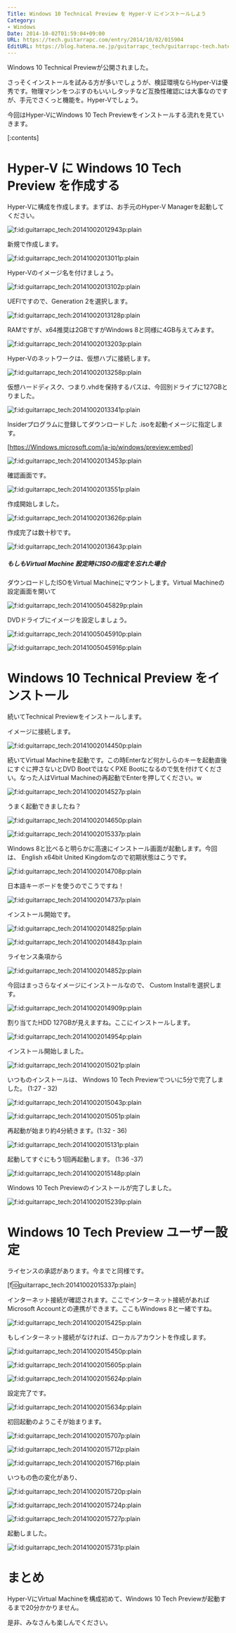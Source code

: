 ```yaml
---
Title: Windows 10 Technical Preview を Hyper-V にインストールしよう
Category:
- Windows
Date: 2014-10-02T01:59:04+09:00
URL: https://tech.guitarrapc.com/entry/2014/10/02/015904
EditURL: https://blog.hatena.ne.jp/guitarrapc_tech/guitarrapc-tech.hatenablog.com/atom/entry/8454420450066791950
---
```


Windows 10 Technical Previewが公開されました。

さっそくインストールを試みる方が多いでしょうが、検証環境ならHyper-Vは優秀です。物理マシンをつぶすのもいいしタッチなど互換性確認には大事なのですが、手元でさくっと機能を。Hyper-Vでしょう。

今回はHyper-VにWindows 10 Tech Previewをインストールする流れを見ていきます。

[:contents]

# Hyper-V に Windows 10 Tech Preview を作成する

Hyper-Vに構成を作成します。まずは、お手元のHyper-V Managerを起動してください。

<p><span itemscope itemtype="https://schema.org/Photograph"><img src="https://cdn-ak.f.st-hatena.com/images/fotolife/g/guitarrapc_tech/20141002/20141002012943.png" alt="f:id:guitarrapc_tech:20141002012943p:plain" title="f:id:guitarrapc_tech:20141002012943p:plain" class="hatena-fotolife" itemprop="image"></span></p>

新規で作成します。

<p><span itemscope itemtype="https://schema.org/Photograph"><img src="https://cdn-ak.f.st-hatena.com/images/fotolife/g/guitarrapc_tech/20141002/20141002013011.png" alt="f:id:guitarrapc_tech:20141002013011p:plain" title="f:id:guitarrapc_tech:20141002013011p:plain" class="hatena-fotolife" itemprop="image"></span></p>

Hyper-Vのイメージ名を付けましょう。

<p><span itemscope itemtype="https://schema.org/Photograph"><img src="https://cdn-ak.f.st-hatena.com/images/fotolife/g/guitarrapc_tech/20141002/20141002013102.png" alt="f:id:guitarrapc_tech:20141002013102p:plain" title="f:id:guitarrapc_tech:20141002013102p:plain" class="hatena-fotolife" itemprop="image"></span></p>

UEFIですので、Generation 2を選択します。

<p><span itemscope itemtype="https://schema.org/Photograph"><img src="https://cdn-ak.f.st-hatena.com/images/fotolife/g/guitarrapc_tech/20141002/20141002013128.png" alt="f:id:guitarrapc_tech:20141002013128p:plain" title="f:id:guitarrapc_tech:20141002013128p:plain" class="hatena-fotolife" itemprop="image"></span></p>

RAMですが、x64推奨は2GBですがWindows 8と同様に4GB与えてみます。

<p><span itemscope itemtype="https://schema.org/Photograph"><img src="https://cdn-ak.f.st-hatena.com/images/fotolife/g/guitarrapc_tech/20141002/20141002013203.png" alt="f:id:guitarrapc_tech:20141002013203p:plain" title="f:id:guitarrapc_tech:20141002013203p:plain" class="hatena-fotolife" itemprop="image"></span></p>

Hyper-Vのネットワークは、仮想ハブに接続します。

<p><span itemscope itemtype="https://schema.org/Photograph"><img src="https://cdn-ak.f.st-hatena.com/images/fotolife/g/guitarrapc_tech/20141002/20141002013258.png" alt="f:id:guitarrapc_tech:20141002013258p:plain" title="f:id:guitarrapc_tech:20141002013258p:plain" class="hatena-fotolife" itemprop="image"></span></p>

仮想ハードディスク、つまり.vhdを保持するパスは、今回別ドライブに127GBとりました。

<p><span itemscope itemtype="https://schema.org/Photograph"><img src="https://cdn-ak.f.st-hatena.com/images/fotolife/g/guitarrapc_tech/20141002/20141002013341.png" alt="f:id:guitarrapc_tech:20141002013341p:plain" title="f:id:guitarrapc_tech:20141002013341p:plain" class="hatena-fotolife" itemprop="image"></span></p>

Insiderプログラムに登録してダウンロードした .isoを起動イメージに指定します。


[https://Windows.microsoft.com/ja-jp/windows/preview:embed]

<p><span itemscope itemtype="https://schema.org/Photograph"><img src="https://cdn-ak.f.st-hatena.com/images/fotolife/g/guitarrapc_tech/20141002/20141002013453.png" alt="f:id:guitarrapc_tech:20141002013453p:plain" title="f:id:guitarrapc_tech:20141002013453p:plain" class="hatena-fotolife" itemprop="image"></span></p>

確認画面です。

<p><span itemscope itemtype="https://schema.org/Photograph"><img src="https://cdn-ak.f.st-hatena.com/images/fotolife/g/guitarrapc_tech/20141002/20141002013551.png" alt="f:id:guitarrapc_tech:20141002013551p:plain" title="f:id:guitarrapc_tech:20141002013551p:plain" class="hatena-fotolife" itemprop="image"></span></p>

作成開始しました。

<p><span itemscope itemtype="https://schema.org/Photograph"><img src="https://cdn-ak.f.st-hatena.com/images/fotolife/g/guitarrapc_tech/20141002/20141002013626.png" alt="f:id:guitarrapc_tech:20141002013626p:plain" title="f:id:guitarrapc_tech:20141002013626p:plain" class="hatena-fotolife" itemprop="image"></span></p>

作成完了は数十秒です。

<p><span itemscope itemtype="https://schema.org/Photograph"><img src="https://cdn-ak.f.st-hatena.com/images/fotolife/g/guitarrapc_tech/20141002/20141002013643.png" alt="f:id:guitarrapc_tech:20141002013643p:plain" title="f:id:guitarrapc_tech:20141002013643p:plain" class="hatena-fotolife" itemprop="image"></span></p>

##### もしもVirtual Machine 設定時にISOの指定を忘れた場合

ダウンロードしたISOをVirtual Machineにマウントします。Virtual Machineの設定画面を開いて

<p><span itemscope itemtype="https://schema.org/Photograph"><img src="https://cdn-ak.f.st-hatena.com/images/fotolife/g/guitarrapc_tech/20141005/20141005045829.png" alt="f:id:guitarrapc_tech:20141005045829p:plain" title="f:id:guitarrapc_tech:20141005045829p:plain" class="hatena-fotolife" itemprop="image"></span></p>

DVDドライブにイメージを設定しましょう。

<p><span itemscope itemtype="https://schema.org/Photograph"><img src="https://cdn-ak.f.st-hatena.com/images/fotolife/g/guitarrapc_tech/20141005/20141005045910.png" alt="f:id:guitarrapc_tech:20141005045910p:plain" title="f:id:guitarrapc_tech:20141005045910p:plain" class="hatena-fotolife" itemprop="image"></span></p>

<p><span itemscope itemtype="https://schema.org/Photograph"><img src="https://cdn-ak.f.st-hatena.com/images/fotolife/g/guitarrapc_tech/20141005/20141005045916.png" alt="f:id:guitarrapc_tech:20141005045916p:plain" title="f:id:guitarrapc_tech:20141005045916p:plain" class="hatena-fotolife" itemprop="image"></span></p>


# Windows 10 Technical Preview をインストール

続いてTechnical Previewをインストールします。

イメージに接続します。

<p><span itemscope itemtype="https://schema.org/Photograph"><img src="https://cdn-ak.f.st-hatena.com/images/fotolife/g/guitarrapc_tech/20141002/20141002014450.png" alt="f:id:guitarrapc_tech:20141002014450p:plain" title="f:id:guitarrapc_tech:20141002014450p:plain" class="hatena-fotolife" itemprop="image"></span></p>

続いてVirtual Machineを起動です。この時Enterなど何かしらのキーを起動直後にすぐに押さないとDVD BootではなくPXE Bootになるので気を付けてください。なった人はVirtual Machineの再起動でEnterを押してください。w

<p><span itemscope itemtype="https://schema.org/Photograph"><img src="https://cdn-ak.f.st-hatena.com/images/fotolife/g/guitarrapc_tech/20141002/20141002014527.png" alt="f:id:guitarrapc_tech:20141002014527p:plain" title="f:id:guitarrapc_tech:20141002014527p:plain" class="hatena-fotolife" itemprop="image"></span></p>

うまく起動できましたね？

<p><span itemscope itemtype="https://schema.org/Photograph"><img src="https://cdn-ak.f.st-hatena.com/images/fotolife/g/guitarrapc_tech/20141002/20141002014650.png" alt="f:id:guitarrapc_tech:20141002014650p:plain" title="f:id:guitarrapc_tech:20141002014650p:plain" class="hatena-fotolife" itemprop="image"></span></p><p><span itemscope itemtype="https://schema.org/Photograph"><img src="https://cdn-ak.f.st-hatena.com/images/fotolife/g/guitarrapc_tech/20141002/20141002015337.png" alt="f:id:guitarrapc_tech:20141002015337p:plain" title="f:id:guitarrapc_tech:20141002015337p:plain" class="hatena-fotolife" itemprop="image"></span></p>


Windows 8と比べると明らかに高速にインストール画面が起動します。今回は、 English x64bit United Kingdomなので初期状態はこうです。

<p><span itemscope itemtype="https://schema.org/Photograph"><img src="https://cdn-ak.f.st-hatena.com/images/fotolife/g/guitarrapc_tech/20141002/20141002014708.png" alt="f:id:guitarrapc_tech:20141002014708p:plain" title="f:id:guitarrapc_tech:20141002014708p:plain" class="hatena-fotolife" itemprop="image"></span></p>

日本語キーボードを使うのでこうですね！

<p><span itemscope itemtype="https://schema.org/Photograph"><img src="https://cdn-ak.f.st-hatena.com/images/fotolife/g/guitarrapc_tech/20141002/20141002014737.png" alt="f:id:guitarrapc_tech:20141002014737p:plain" title="f:id:guitarrapc_tech:20141002014737p:plain" class="hatena-fotolife" itemprop="image"></span></p>

インストール開始です。

<p><span itemscope itemtype="https://schema.org/Photograph"><img src="https://cdn-ak.f.st-hatena.com/images/fotolife/g/guitarrapc_tech/20141002/20141002014825.png" alt="f:id:guitarrapc_tech:20141002014825p:plain" title="f:id:guitarrapc_tech:20141002014825p:plain" class="hatena-fotolife" itemprop="image"></span></p>

<p><span itemscope itemtype="https://schema.org/Photograph"><img src="https://cdn-ak.f.st-hatena.com/images/fotolife/g/guitarrapc_tech/20141002/20141002014843.png" alt="f:id:guitarrapc_tech:20141002014843p:plain" title="f:id:guitarrapc_tech:20141002014843p:plain" class="hatena-fotolife" itemprop="image"></span></p>

ライセンス条項から

<p><span itemscope itemtype="https://schema.org/Photograph"><img src="https://cdn-ak.f.st-hatena.com/images/fotolife/g/guitarrapc_tech/20141002/20141002014852.png" alt="f:id:guitarrapc_tech:20141002014852p:plain" title="f:id:guitarrapc_tech:20141002014852p:plain" class="hatena-fotolife" itemprop="image"></span></p>

今回はまっさらなイメージにインストールなので、 Custom Installを選択します。

<p><span itemscope itemtype="https://schema.org/Photograph"><img src="https://cdn-ak.f.st-hatena.com/images/fotolife/g/guitarrapc_tech/20141002/20141002014909.png" alt="f:id:guitarrapc_tech:20141002014909p:plain" title="f:id:guitarrapc_tech:20141002014909p:plain" class="hatena-fotolife" itemprop="image"></span></p>

割り当てたHDD 127GBが見えますね。ここにインストールします。

<p><span itemscope itemtype="https://schema.org/Photograph"><img src="https://cdn-ak.f.st-hatena.com/images/fotolife/g/guitarrapc_tech/20141002/20141002014954.png" alt="f:id:guitarrapc_tech:20141002014954p:plain" title="f:id:guitarrapc_tech:20141002014954p:plain" class="hatena-fotolife" itemprop="image"></span></p>

インストール開始しました。

<p><span itemscope itemtype="https://schema.org/Photograph"><img src="https://cdn-ak.f.st-hatena.com/images/fotolife/g/guitarrapc_tech/20141002/20141002015021.png" alt="f:id:guitarrapc_tech:20141002015021p:plain" title="f:id:guitarrapc_tech:20141002015021p:plain" class="hatena-fotolife" itemprop="image"></span></p>

いつものインストールは、 Windows 10 Tech Previewでついに5分で完了しました。 (1:27 - 32)

<p><span itemscope itemtype="https://schema.org/Photograph"><img src="https://cdn-ak.f.st-hatena.com/images/fotolife/g/guitarrapc_tech/20141002/20141002015043.png" alt="f:id:guitarrapc_tech:20141002015043p:plain" title="f:id:guitarrapc_tech:20141002015043p:plain" class="hatena-fotolife" itemprop="image"></span></p>

<p><span itemscope itemtype="https://schema.org/Photograph"><img src="https://cdn-ak.f.st-hatena.com/images/fotolife/g/guitarrapc_tech/20141002/20141002015051.png" alt="f:id:guitarrapc_tech:20141002015051p:plain" title="f:id:guitarrapc_tech:20141002015051p:plain" class="hatena-fotolife" itemprop="image"></span></p>

再起動が始まり約4分続きます。(1:32 - 36)

<p><span itemscope itemtype="https://schema.org/Photograph"><img src="https://cdn-ak.f.st-hatena.com/images/fotolife/g/guitarrapc_tech/20141002/20141002015131.png" alt="f:id:guitarrapc_tech:20141002015131p:plain" title="f:id:guitarrapc_tech:20141002015131p:plain" class="hatena-fotolife" itemprop="image"></span></p>

起動してすぐにもう1回再起動します。 (1:36 -37)

<p><span itemscope itemtype="https://schema.org/Photograph"><img src="https://cdn-ak.f.st-hatena.com/images/fotolife/g/guitarrapc_tech/20141002/20141002015148.png" alt="f:id:guitarrapc_tech:20141002015148p:plain" title="f:id:guitarrapc_tech:20141002015148p:plain" class="hatena-fotolife" itemprop="image"></span></p>

Windows 10 Tech Previewのインストールが完了しました。

<p><span itemscope itemtype="https://schema.org/Photograph"><img src="https://cdn-ak.f.st-hatena.com/images/fotolife/g/guitarrapc_tech/20141002/20141002015239.png" alt="f:id:guitarrapc_tech:20141002015239p:plain" title="f:id:guitarrapc_tech:20141002015239p:plain" class="hatena-fotolife" itemprop="image"></span></p>

# Windows 10 Tech Preview ユーザー設定

ライセンスの承認があります。今までと同様です。

[f:id:guitarrapc_tech:20141002015337p:plain]

インターネット接続が確認されます。ここでインターネット接続があればMicrosoft Accountとの連携ができます。ここもWindows 8と一緒ですね。

<p><span itemscope itemtype="https://schema.org/Photograph"><img src="https://cdn-ak.f.st-hatena.com/images/fotolife/g/guitarrapc_tech/20141002/20141002015425.png" alt="f:id:guitarrapc_tech:20141002015425p:plain" title="f:id:guitarrapc_tech:20141002015425p:plain" class="hatena-fotolife" itemprop="image"></span></p>

もしインターネット接続がなければ、ローカルアカウントを作成します。

<p><span itemscope itemtype="https://schema.org/Photograph"><img src="https://cdn-ak.f.st-hatena.com/images/fotolife/g/guitarrapc_tech/20141002/20141002015450.png" alt="f:id:guitarrapc_tech:20141002015450p:plain" title="f:id:guitarrapc_tech:20141002015450p:plain" class="hatena-fotolife" itemprop="image"></span></p>

<p><span itemscope itemtype="https://schema.org/Photograph"><img src="https://cdn-ak.f.st-hatena.com/images/fotolife/g/guitarrapc_tech/20141002/20141002015605.png" alt="f:id:guitarrapc_tech:20141002015605p:plain" title="f:id:guitarrapc_tech:20141002015605p:plain" class="hatena-fotolife" itemprop="image"></span></p>

<p><span itemscope itemtype="https://schema.org/Photograph"><img src="https://cdn-ak.f.st-hatena.com/images/fotolife/g/guitarrapc_tech/20141002/20141002015624.png" alt="f:id:guitarrapc_tech:20141002015624p:plain" title="f:id:guitarrapc_tech:20141002015624p:plain" class="hatena-fotolife" itemprop="image"></span></p>

設定完了です。

<p><span itemscope itemtype="https://schema.org/Photograph"><img src="https://cdn-ak.f.st-hatena.com/images/fotolife/g/guitarrapc_tech/20141002/20141002015634.png" alt="f:id:guitarrapc_tech:20141002015634p:plain" title="f:id:guitarrapc_tech:20141002015634p:plain" class="hatena-fotolife" itemprop="image"></span></p>

初回起動のようこそが始まります。

<p><span itemscope itemtype="https://schema.org/Photograph"><img src="https://cdn-ak.f.st-hatena.com/images/fotolife/g/guitarrapc_tech/20141002/20141002015707.png" alt="f:id:guitarrapc_tech:20141002015707p:plain" title="f:id:guitarrapc_tech:20141002015707p:plain" class="hatena-fotolife" itemprop="image"></span></p>
<p><span itemscope itemtype="https://schema.org/Photograph"><img src="https://cdn-ak.f.st-hatena.com/images/fotolife/g/guitarrapc_tech/20141002/20141002015712.png" alt="f:id:guitarrapc_tech:20141002015712p:plain" title="f:id:guitarrapc_tech:20141002015712p:plain" class="hatena-fotolife" itemprop="image"></span></p>
<p><span itemscope itemtype="https://schema.org/Photograph"><img src="https://cdn-ak.f.st-hatena.com/images/fotolife/g/guitarrapc_tech/20141002/20141002015716.png" alt="f:id:guitarrapc_tech:20141002015716p:plain" title="f:id:guitarrapc_tech:20141002015716p:plain" class="hatena-fotolife" itemprop="image"></span></p>

いつもの色の変化があり、

<p><span itemscope itemtype="https://schema.org/Photograph"><img src="https://cdn-ak.f.st-hatena.com/images/fotolife/g/guitarrapc_tech/20141002/20141002015720.png" alt="f:id:guitarrapc_tech:20141002015720p:plain" title="f:id:guitarrapc_tech:20141002015720p:plain" class="hatena-fotolife" itemprop="image"></span></p>
<p><span itemscope itemtype="https://schema.org/Photograph"><img src="https://cdn-ak.f.st-hatena.com/images/fotolife/g/guitarrapc_tech/20141002/20141002015724.png" alt="f:id:guitarrapc_tech:20141002015724p:plain" title="f:id:guitarrapc_tech:20141002015724p:plain" class="hatena-fotolife" itemprop="image"></span></p>
<p><span itemscope itemtype="https://schema.org/Photograph"><img src="https://cdn-ak.f.st-hatena.com/images/fotolife/g/guitarrapc_tech/20141002/20141002015727.png" alt="f:id:guitarrapc_tech:20141002015727p:plain" title="f:id:guitarrapc_tech:20141002015727p:plain" class="hatena-fotolife" itemprop="image"></span></p>

起動しました。

<p><span itemscope itemtype="https://schema.org/Photograph"><img src="https://cdn-ak.f.st-hatena.com/images/fotolife/g/guitarrapc_tech/20141002/20141002015731.png" alt="f:id:guitarrapc_tech:20141002015731p:plain" title="f:id:guitarrapc_tech:20141002015731p:plain" class="hatena-fotolife" itemprop="image"></span></p>


# まとめ

Hyper-VにVirtual Machineを構成初めて、Windows 10 Tech Previewが起動するまで20分かかりません。

是非、みなさんも楽しんでください。
